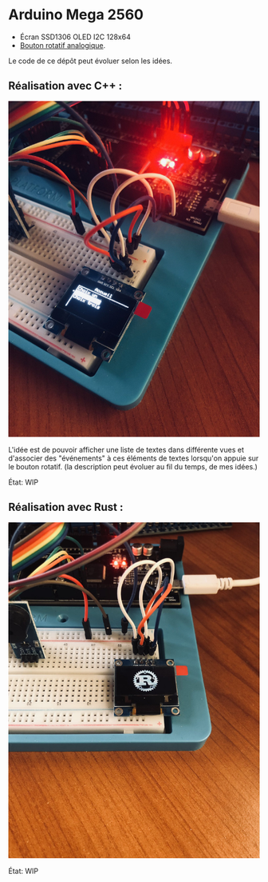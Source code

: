 # Arduino Mega 2560

- Écran SSD1306 OLED I2C 128x64
- [Bouton rotatif analogique](docs/rotary-btn-analog.jpg).

Le code de ce dépôt peut évoluer selon les idées.

## Réalisation avec C++ :

![Programme C++](docs/arduino-cpp.jpg)

L'idée est de pouvoir afficher une liste de textes dans différente vues et
d'associer des "événements" à ces éléments de textes lorsqu'on appuie sur le
bouton rotatif. (la description peut évoluer au fil du temps, de mes idées.)

État: WIP

## Réalisation avec Rust :

![Programme C++](docs/arduino-rust.jpg)

État: WIP
